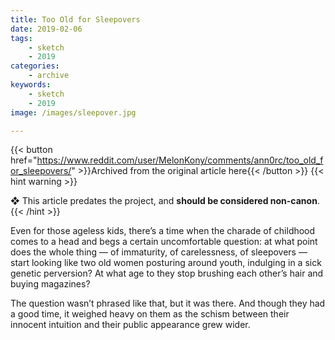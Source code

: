 ```yaml
---
title: Too Old for Sleepovers
date: 2019-02-06
tags:
    - sketch
    - 2019
categories:
    - archive
keywords:
    - sketch
    - 2019
image: /images/sleepover.jpg

---
```

{{< button href="https://www.reddit.com/user/MelonKony/comments/ann0rc/too_old_for_sleepovers/" >}}Archived from the original article here{{< /button >}}
{{< hint warning >}}

❖ This article predates the project, and **should be considered non-canon**.
{{< /hint >}}

Even for those ageless kids, there’s a time when the charade of childhood comes to a head and begs a certain uncomfortable question: at what point does the whole thing — of immaturity, of carelessness, of sleepovers — start looking like two old women posturing around youth, indulging in a sick genetic perversion? At what age to they stop brushing each other’s hair and buying magazines?

The question wasn’t phrased like that, but it was there. And though they had a good time, it weighed heavy on them as the schism between their innocent intuition and their public appearance grew wider.
